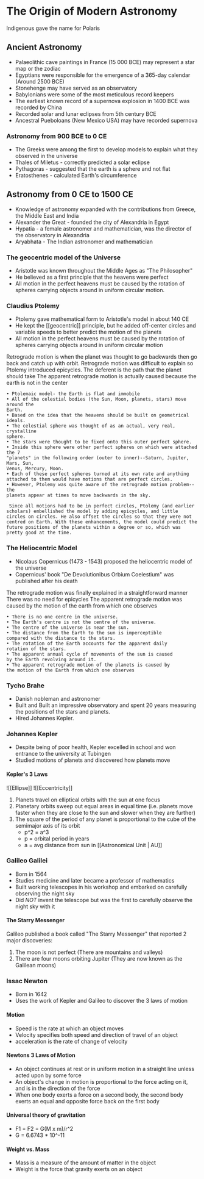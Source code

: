 # The Origin of Modern Astronomy
Indigenous gave the name for Polaris

## Ancient Astronomy
- Palaeolithic cave paintings in France (15 000 BCE) may represent a star map or the zodiac
- Egyptians were responsible for the emergence of a 365-day calendar (Around 2500 BCE)
- Stonehenge may have served as an observatory
- Babylonians were some of the most meticulous record keepers
- The earliest known record of a supernova explosion in 1400 BCE was recorded by China
- Recorded solar and lunar eclipses from 5th century BCE
- Ancestral Pueboloans (New Mexico USA) may have recorded supernova

### Astronomy from 900 BCE to 0 CE
- The Greeks were among the first to develop models to explain what they observed in the universe
- Thales of Miletus - correctly predicted a solar eclipse
- Pythagoras - suggested that the earth is a sphere and not flat
- Eratosthenes - calculated Earth's circumference 

## Astronomy from 0 CE to 1500 CE
- Knowledge of astronomy expanded with the contributions from Greece, the Middle East and India
- Alexander the Great - founded the city of Alexandria in Egypt
- Hypatia - a female astronomer and mathematician, was the director of the observatory in Alexandria
- Aryabhata - The Indian astronomer and mathematician

### The geocentric model of the Universe
 - Aristotle was known throughout the Middle Ages as "The Philosopher"
 - He believed as a first principle that the heavens were perfect
 - All motion in the perfect heavens must be caused by the rotation of spheres carrying objects around in uniform circular motion.

### Claudius Ptolemy
- Ptolemy gave mathematical form to Aristotle's model in about 140 CE
- He kept the [[geocentric]] principle, but he added off-center circles and variable speeds to better predict the motion of the planets
- All motion in the perfect heavens must be caused by the rotation of spheres carrying objects around in uniform circular motion

Retrograde motion is when the planet was thought to go backwards then go back and catch up with orbit.
Retrograde motion was difficult to explain so Ptolemy introduced epicycles.
The deferent is the path that the planet should take
The apparent retrograde motion is actually caused because the earth is not in the center

	• Ptolemaic model- the Earth is flat and immobile  
	• All of the celestial bodies (the Sun, Moon, planets, stars) move around the  
	Earth.  
	• Based on the idea that the heavens should be built on geometrical ideals.  
	• The celestial sphere was thought of as an actual, very real, crystalline  
	sphere.  
	• The stars were thought to be fixed onto this outer perfect sphere.  
	• Inside this sphere were other perfect spheres on which were attached the 7  
	"planets" in the following order (outer to inner)--Saturn, Jupiter, Mars, Sun,  
	Venus, Mercury, Moon.  
	• Each of these perfect spheres turned at its own rate and anything  
	attached to them would have motions that are perfect circles.  
	• However, Ptolemy was quite aware of the retrograde motion problem--the  
	planets appear at times to move backwards in the sky.  
	
	 Since all motions had to be in perfect circles, Ptolemy (and earlier scholars) embellished the model by adding epicycles, and little circles on circles. He also offset the circles so that they were not centred on Earth. With these enhancements, the model could predict the future positions of the planets within a degree or so, which was pretty good at the time.  

### The Heliocentric Model
- Nicolaus Copernicus (1473 - 1543) proposed the heliocentric model of the universe
- Copernicus' book "De Devolutionibus Orbium Coelestium" was published after his death

The retrograde motion was finally explained in a straightforward manner
There was no need for epicycles
The apparent retrograde motion was caused by the motion of the earth from which one observes

	• There is no one centre in the universe.  
	• The Earth's centre is not the centre of the universe.  
	• The centre of the universe is near the sun.  
	• The distance from the Earth to the sun is imperceptible  
	compared with the distance to the stars.  
	• The rotation of the Earth accounts for the apparent daily  
	rotation of the stars.  
	• The apparent annual cycle of movements of the sun is caused  
	by the Earth revolving around it.  
	• The apparent retrograde motion of the planets is caused by  
	the motion of the Earth from which one observes  

### Tycho Brahe
- Danish nobleman and astronomer
- Built and Built an impressive observatory and spent 20 years measuring the positions of the stars and planets.  
- Hired Johannes Kepler.  

### Johannes Kepler
- Despite being of poor health, Kepler excelled in school and won entrance to the university at Tubingen
- Studied motions of planets and discovered how planets move

#### Kepler's 3 Laws
![[Ellipse]]
![[Eccentricity]]

1. Planets travel on elliptical orbits with the sun at one focus
2. Planetary orbits sweep out equal areas in equal time (i.e. planets move faster when they are close to the sun and slower when they are further)
3. The square of the period of any planet is proportional to the cube of the semimajor axis of its orbit
	- p^2 = a^3
	- p = orbital period in years
	- a = avg distance from sun in [[Astronomical Unit | AU]]

### Galileo Galilei
- Born in 1564
- Studies medicine and later became a professor of mathematics
- Built working telescopes in his workshop and embarked on carefully observing the night sky
- Did *NOT* invent the telescope but was the first to carefully observe the night sky with it

#### The Starry Messenger
Galileo published a book called "The Starry Messenger" that reported 2 major discoveries:
1. The moon is not perfect (There are mountains and valleys)
2. There are four moons orbiting Jupiter (They are now known as the Galilean moons)

### Issac Newton
- Born in 1642
- Uses the work of Kepler and Galileo to discover the 3 laws of motion

#### Motion
- Speed is the rate at which an object moves
- Velocity specifies both speed and direction of travel of an object
- acceleration is the rate of change of velocity

#### Newtons 3 Laws of Motion
- An object continues at rest or in uniform motion in a straight line unless acted upon by some force
- An object's change in motion is proportional to the force acting on it, and is in the direction of the force
- When one body exerts a force on a second body, the second body exerts an equal and opposite force back on the first body

#### Universal theory of gravitation
- F1 = F2 = G(M x m)/r^2
- G = 6.6743 * 10^-11

#### Weight vs. Mass
- Mass is a measure of the amount of matter in the object
- Weight is the force that gravity exerts on an object

